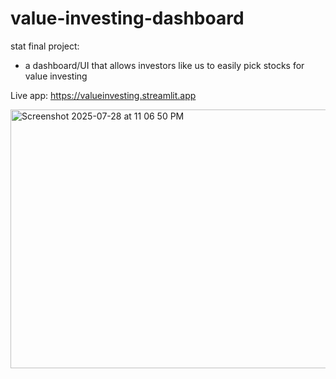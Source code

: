 # value-investing-dashboard
stat final project:

- a dashboard/UI that allows investors like us to easily pick stocks for value investing


 Live app: https://valueinvesting.streamlit.app
 
<img width="605" height="414" alt="Screenshot 2025-07-28 at 11 06 50 PM" src="https://github.com/user-attachments/assets/9a15db71-4ac6-40fe-9939-1c1075b31349" />
